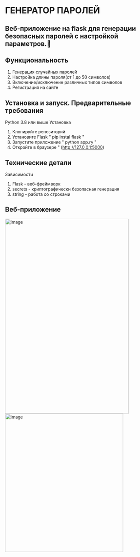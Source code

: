 # ГЕНЕРАТОР ПАРОЛЕЙ 
Веб-приложение на flask для генерации безопасных паролей с настройкой параметров.🤩
-
Функциональность
-
1) Генерация случайных паролей
2) Настройка длины пароля(от 1 до 50 символов)
3) Включение/исключение различных типов символов
4) Регистрация на сайте

Установка и запуск.
Предварительные требования
-
Python 3.8 или выше
Установка
1) Клонируйте репозиторий
2) Установите Flask
"
pip instal flask
"
3) Запустите приложение
"
python app.ry
"
4) Откройте в браузере
"
(http://127.0.0.1:5000)

Технические детали
-
Зависимости
1) Flask - веб-фреймворк
2) secrets - криптографически безопасная генерация
3) string - работа со строками

Веб-приложение
-
<img width="405" height="639" alt="image" src="https://github.com/user-attachments/assets/27d49d63-aa62-4819-8ffe-c76acea72ce4" />
<img width="387" height="453" alt="image" src="https://github.com/user-attachments/assets/855c3e58-c137-4fd7-89b1-be993a2bb826" />



